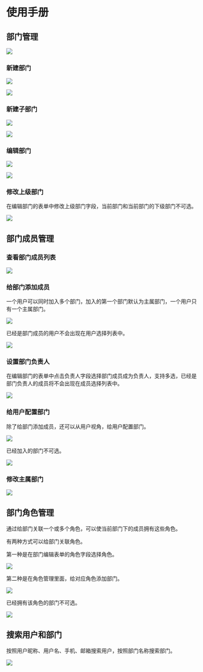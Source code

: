 # 使用手册

## 部门管理

![](./static/2024-03-04-11-25-32.png)

### 新建部门

![](./static/2024-03-04-11-28-38.png)

![](./static/2024-03-04-11-27-44.png)

### 新建子部门

![](./static/2024-03-04-11-51-21.png)

![](./static/2024-03-04-11-52-50.png)

### 编辑部门

![](./static/2024-03-04-11-57-41.png)

![](./static/2024-03-04-11-57-54.png)

### 修改上级部门

在编辑部门的表单中修改上级部门字段，当前部门和当前部门的下级部门不可选。

![](./static/2024-03-04-11-59-30.png)

## 部门成员管理

### 查看部门成员列表

![](./static/2024-03-04-11-54-00.png)

### 给部门添加成员

一个用户可以同时加入多个部门，加入的第一个部门默认为主属部门，一个用户只有一个主属部门。

![](./static/2024-03-04-11-56-10.png)

已经是部门成员的用户不会出现在用户选择列表中。

![](./static/2024-03-04-11-56-23.png)

### 设置部门负责人

在编辑部门的表单中点击负责人字段选择部门成员成为负责人，支持多选，已经是部门负责人的成员将不会出现在成员选择列表中。

![](./static/2024-03-04-12-00-58.png)

### 给用户配置部门

除了给部门添加成员，还可以从用户视角，给用户配置部门。

![](./static/2024-03-04-12-04-03.png)

已经加入的部门不可选。

![](./static/2024-03-04-12-04-46.png)

### 修改主属部门

![](./static/2024-03-04-12-05-59.png)

## 部门角色管理

通过给部门关联一个或多个角色，可以使当前部门下的成员拥有这些角色。

有两种方式可以给部门关联角色。

第一种是在部门编辑表单的角色字段选择角色。

![](./static/2024-03-04-20-27-04.png)

第二种是在角色管理里面，给对应角色添加部门。

![](./static/2024-03-04-20-25-31.png)

已经拥有该角色的部门不可选。

![](./static/2024-03-04-20-24-34.png)

## 搜索用户和部门

按照用户昵称、用户名、手机、邮箱搜索用户，按照部门名称搜索部门。

![](./static/2024-03-04-20-26-42.png)

